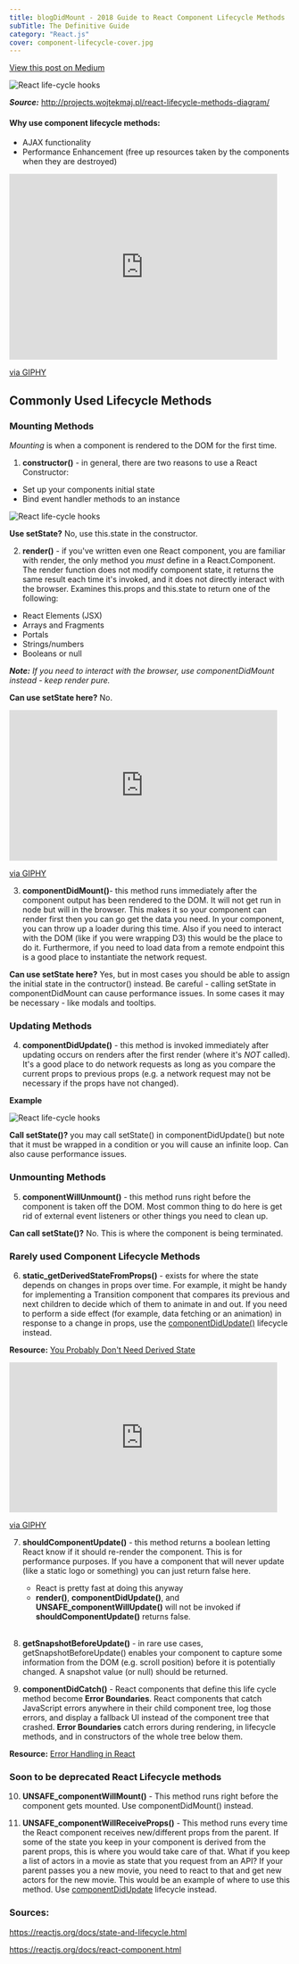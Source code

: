 ```yaml
---
title: blogDidMount - 2018 Guide to React Component Lifecycle Methods
subTitle: The Definitive Guide
category: "React.js"
cover: component-lifecycle-cover.jpg
---
```


[View this post on Medium](https://medium.com/@_ChrisBradshaw/blogdidmount-2018-guide-to-react-component-lifecycle-methods-1614e0bbe80a)

![React life-cycle hooks](./react-component-lifecycles.jpg)

**_Source:_** <http://projects.wojtekmaj.pl/react-lifecycle-methods-diagram/>

<h4>Why use component lifecycle methods:</h4>

* AJAX functionality
* Performance Enhancement (free up resources taken by the components when they are destroyed)

<iframe src="https://giphy.com/embed/Wde8IvMfYILSM" width="480" height="333" frameBorder="0" class="giphy-embed" allowFullScreen></iframe><p><a href="https://giphy.com/gifs/disney-the-lion-king-circle-of-life-Wde8IvMfYILSM">via GIPHY</a></p>

<h2>Commonly Used Lifecycle Methods</h2>

<h3> Mounting Methods</h3>

_Mounting_ is when a component is rendered to the DOM for the first time.

1.  **constructor()** - in general, there are two reasons to use a React Constructor:

<ul>
<li>Set up your components initial state</li>
<li>Bind event handler methods to an instance</li>
</ul>

![React life-cycle hooks](./constructor.png)

**Use setState?** No, use this.state in the constructor.

2.  **render()** - if you've written even one React component, you are familiar with render, the only method you *must* define in a React.Component. The render function does not modify component state, it returns the same result each time it's invoked, and it does not directly interact with the browser. Examines this.props and this.state to return one of the following:

<ul>
<li>React Elements (JSX)</li>
<li>Arrays and Fragments</li>
<li>Portals</li>
<li>Strings/numbers</li>
<li>Booleans or null</li>
</ul>

_**Note:** If you need to interact with the browser, use componentDidMount instead - keep render pure._

**Can use setState here?** No.

<iframe src="https://giphy.com/embed/l0HlHAORavTWG7864" width="480" height="270" frameBorder="0" class="giphy-embed" allowFullScreen></iframe><p><a href="https://giphy.com/gifs/thebachelorette-the-bachelorette-l0HlHAORavTWG7864">via GIPHY</a></p>

3.  **componentDidMount()**- this method runs immediately after the component output has been rendered to the DOM. It will not get run in node but will in the browser. This makes it so your component can render first then you can go get the data you need. In your component, you can throw up a loader during this time. Also if you need to interact with the DOM (like if you were wrapping D3) this would be the place to do it. Furthermore, if you need to load data from a remote endpoint this is a good place to instantiate the network request.

**Can use setState here?** Yes, but in most cases you should be able to assign the initial state in the contructor() instead. Be careful - calling setState in componentDidMount can cause performance issues. In some cases it may be necessary - like modals and tooltips.

<h3>Updating Methods</h3>

4.  **componentDidUpdate()** - this method is invoked immediately after updating occurs on renders after the first render (where it's _NOT_ called). It's a good place to do network requests as long as you compare the current props to previous props (e.g. a network request may not be necessary if the props have not changed).

**Example**

![React life-cycle hooks](./component-did-update.png)

**Call setState()?** you may call setState() in componentDidUpdate() but note that it must be wrapped in a condition or you will cause an infinite loop. Can also cause performance issues.

<h3>Unmounting Methods</h3>

5.  **componentWillUnmount()** - this method runs right before the component is taken off the DOM. Most common thing to do here is get rid of external event listeners or other things you need to clean up.

**Can call setState()?** No. This is where the component is being terminated.

<h3>Rarely used Component Lifecycle Methods</h3>

6.  **static_getDerivedStateFromProps()** - exists for where the state depends on changes in props over time. For example, it might be handy for implementing a Transition component that compares its previous and next children to decide which of them to animate in and out. If you need to perform a side effect (for example, data fetching or an animation) in response to a change in props, use the [componentDidUpdate()](https://reactjs.org/docs/react-component.html#componentdidupdate) lifecycle instead.

**Resource:** [You Probably Don't Need Derived State](https://reactjs.org/blog/2018/06/07/you-probably-dont-need-derived-state.html#what-about-memoization)

<iframe src="https://giphy.com/embed/syCa5ird7wp0c" width="480" height="269" frameBorder="0" class="giphy-embed" allowFullScreen></iframe><p><a href="https://giphy.com/gifs/update-syCa5ird7wp0c">via GIPHY</a></p>

7.  **shouldComponentUpdate()** - this method returns a boolean letting React know if it should re-render the component. This is for performance purposes. If you have a component that will never update (like a static logo or something) you can just return false here.

    <ul>
      <li>React is pretty fast at doing this anyway</li>
      <li><b>render()</b>, <b>componentDidUpdate()</b>, and <b>UNSAFE_componentWillUpdate()</b> will not be invoked if <b>shouldComponentUpdate()</b> returns false.</li>
    </ul>
    <br/>

8.  **getSnapshotBeforeUpdate()** - in rare use cases, getSnapshotBeforeUpdate() enables your component to capture some information from the DOM (e.g. scroll position) before it is potentially changed. A snapshot value (or null) should be returned.

9.  **componentDidCatch()** - React components that define this life cycle method become **Error Boundaries**. React components that catch JavaScript errors anywhere in their child component tree, log those errors, and display a fallback UI instead of the component tree that crashed. **Error Boundaries** catch errors during rendering, in lifecycle methods, and in constructors of the whole tree below them.

**Resource:** [Error Handling in React](https://reactjs.org/blog/2017/07/26/error-handling-in-react-16.html)

<h3>Soon to be deprecated React Lifecycle methods</h3>

10. **UNSAFE_componentWillMount()** - This method runs right before the component gets mounted. Use componentDidMount() instead.

11. **UNSAFE_componentWillReceiveProps()** - This method runs every time the React component receives new/different props from the parent. If some of the state you keep in your component is derived from the parent props, this is where you would take care of that. What if you keep a list of actors in a movie as state that you request from an API? If your parent passes you a new movie, you need to react to that and get new actors for the new movie. This would be an example of where to use this method. Use [componentDidUpdate](https://reactjs.org/docs/react-component.html#componentdidupdate) lifecycle instead.

<h3>Sources:</h3>

<https://reactjs.org/docs/state-and-lifecycle.html>

<https://reactjs.org/docs/react-component.html>
